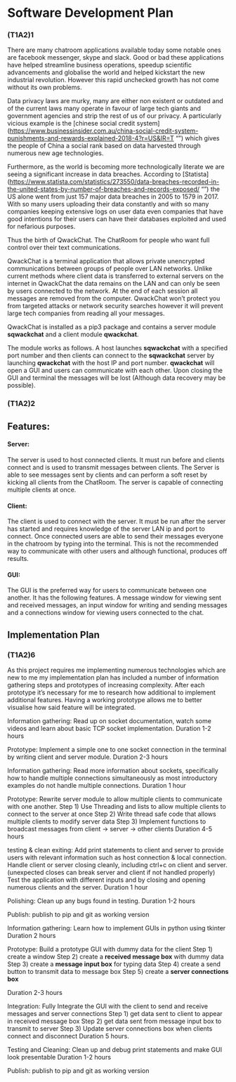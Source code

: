 # Software Development Plan

### (T1A2)1
There are many chatroom applications available today some notable ones are facebook messenger, skype and slack. Good or bad these applications have helped streamline business operations, speedup scientific advancements and globalise the world and helped kickstart the new industrial revolution. However this rapid unchecked growth has not come without its own problems.

Data privacy laws are murky, many are either non existent or outdated and of the current laws many operate in favour of large tech giants and government agencies and strip the rest of us of our privacy. A particularly vicious example is the [chinese social credit system](https://www.businessinsider.com.au/china-social-credit-system-punishments-and-rewards-explained-2018-4?r=US&IR=T “”) 
 which gives the people of China a social rank based on data harvested through numerous new age technologies. 

Furthermore, as the world is becoming more technologically literate we are seeing a significant increase in data breaches. According to [Statista](https://www.statista.com/statistics/273550/data-breaches-recorded-in-the-united-states-by-number-of-breaches-and-records-exposed/ “”)  the US alone went from just 157 major data breaches in 2005 to 1579  in 2017. With so many users uploading their data constantly and with so many companies keeping extensive logs on user data even companies that have good intentions for their users can have their databases exploited and used for nefarious purposes.

Thus the birth of QwackChat. The ChatRoom for people who want full control over their text communications.


QwackChat is a terminal application that allows private unencrypted communications between groups of people over LAN networks. Unlike current methods where client data is transferred to external servers on the internet  in QwackChat the data remains on the LAN and can only be seen by users connected to the network. At the end of each session all messages are removed from the computer. QwackChat won’t protect you from targeted attacks or network security searches however it will prevent large tech companies from reading all your messages.

 
QwackChat is installed as a pip3 package and contains a server module **sqwackchat** and a client module **qwackchat**. 


The module works as follows. A host launches **sqwackchat** with a specified port number and then clients can connect to the **sqwackchat** server by launching **qwackchat** with the host IP and port number. **qwackchat** will open a GUI and users can communicate with each other. Upon closing the GUI and terminal the messages will be lost (Although data recovery may be possible).

### (T1A2)2
## Features:

#### Server:
The server is used to host connected clients. It must run before and clients connect and is used to transmit messages between clients. The Server is able to see messages sent by clients and can perform a soft reset by kicking all clients from the ChatRoom. The server is capable of connecting multiple clients at once.

#### Client:
The client is used to connect with the server. It must be run after the server has started and requires knowledge of the server LAN ip and port to connect. Once connected users are able to send their messages everyone in the chatroom by typing into the terminal. This is not the recommended way to communicate with other users and although functional, produces off results.


#### GUI:
The GUI is the preferred way for users to communicate between one another. It has the following features. A message window for viewing sent and received messages, an input window for writing and sending messages and a connections window for viewing users connected to the chat.








 ## Implementation Plan
### (T1A2)6
As this project requires me implementing numerous technologies which are new to me my implementation plan has included a number of information gathering steps and prototypes of increasing complexity. After each prototype it’s necessary for me to research how additional to implement additional features. Having a working prototype allows me to better visualise how said feature will be integrated.

Information gathering:
Read up on socket documentation, watch some videos and learn about basic TCP socket implementation.
Duration 1-2 hours

Prototype:
Implement a simple one to one socket connection in the terminal by writing client and server module.
Duration 2-3 hours

Information gathering:
Read more information about sockets, specifically how to handle multiple connections simultaneously as most introductory examples do not handle multiple connections.
Duration 1 hour

Prototype:
Rewrite server module to allow multiple clients to communicate with one another.
Step 1) Use Threading and lists to allow multiple clients to connect to the server at once
Step 2) Write thread safe code that allows multiple clients to modify server data 
Step 3) Implement functions to broadcast messages from client -> server -> other clients 
Duration 4-5 hours

testing & clean exiting:
Add print statements to client and server to provide users with relevant information such as host connection & local connection.
Handle client or server closing cleanly, including ctrl+c on client and server. (unexpected closes can break server and client if not handled properly)
Test the application with different inputs and by closing and opening numerous clients and the server.
Duration 1 hour


Polishing:
Clean up any bugs found in testing.
Duration 1-2 hours

Publish:
publish to pip and git as working version 

Information gathering:
Learn how to implement GUIs in python using tkinter
Duration 2 hours

Prototype:
Build a prototype GUI with dummy data for the client
Step 1) create a window
Step 2) create a **received message box** with dummy data
Step 3) create a **message input box** for typing data
Step 4) create a send button to transmit data to message box
Step 5) create a **server connections box**


Duration 2-3 hours

Integration:
Fully Integrate the GUI with the client to send and receive messages and server connections
Step 1) get data sent to client to appear in received message box
Step 2) get data sent from message input box to transmit to server
Step 3) Update server connections box when clients connect and disconnect
Duration 5 hours.

Testing and Cleaning:
Clean up and debug print statements and make GUI look presentable
Duration 1-2 hours


Publish:
publish to pip and git as working version 

